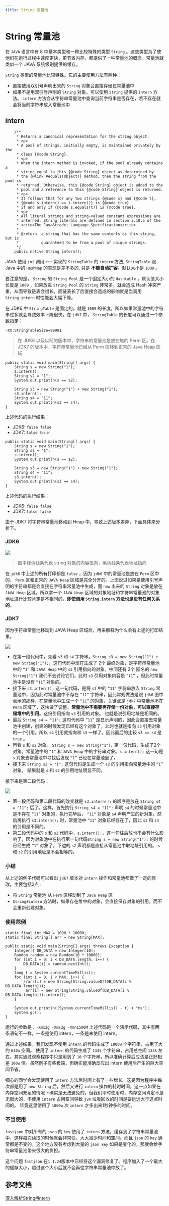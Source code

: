 ```yaml
---
title: String 常量池
---
```


# String 常量池

在 `JAVA` 语言中有 8 中基本类型和一种比较特殊的类型 `String` 。这些类型为了使他们在运行过程中速度更快，更节省内存，都提供了一种常量池的概念。常量池就类似一个 JAVA 系统级别提供的缓存。

`String` 类型的常量池比较特殊。它的主要使用方法有两种：

 - 直接使用双引号声明出来的 `String` 对象会直接存储在常量池中
 - 如果不是用双引号声明的 `String` 对象，可以使用 `String` 提供的 `intern` 方法。 `intern` 方法会从字符串常量池中查询当前字符串是否存在，若不存在就会将当前字符串放入常量池中

## intern

```
    /**
     * Returns a canonical representation for the string object.
     * <p>
     * A pool of strings, initially empty, is maintained privately by the
     * class {@code String}.
     * <p>
     * When the intern method is invoked, if the pool already contains a
     * string equal to this {@code String} object as determined by
     * the {@link #equals(Object)} method, then the string from the pool is
     * returned. Otherwise, this {@code String} object is added to the
     * pool and a reference to this {@code String} object is returned.
     * <p>
     * It follows that for any two strings {@code s} and {@code t},
     * {@code s.intern() == t.intern()} is {@code true}
     * if and only if {@code s.equals(t)} is {@code true}.
     * <p>
     * All literal strings and string-valued constant expressions are
     * interned. String literals are defined in section 3.10.5 of the
     * <cite>The Java&trade; Language Specification</cite>.
     *
     * @return  a string that has the same contents as this string, but is
     *          guaranteed to be from a pool of unique strings.
     */
    public native String intern();
```

JAVA 使用 `jni` 调用 `c++` 实现的 `StringTable` 的 `intern` 方法,  `StringTable` 跟 Java 中的 `HashMap` 的实现是差不多的, 只是 **不能自动扩容**。默认大小是 `1009` 。

要注意的是， `String` 的 `String Pool` 是一个固定大小的 `Hashtable` ，默认值大小长度是 `1009` ，如果放进 `String Pool` 的 `String` 非常多，就会造成 Hash 冲突严重，从而导致链表会很长，而链表长了后直接会造成的影响就是当调用 `String.intern` 时性能会大幅下降。

在 JDK6 中 `StringTable` 是固定的，就是 `1009` 的长度，所以如果常量池中的字符串过多就会导致效率下降很快。在 `jdk7` 中， `StringTable` 的长度可以通过一个参数指定：

```
-XX:StringTableSize=99991
```

> 在 JDK6 以及以前的版本中，字符串的常量池是放在堆的 Perm 区。在 JDK7 的版本中，字符串常量池已经从 Perm 区移到正常的 Java Heap 区域

```
public static void main(String[] args) {
    String s = new String("1");
    s.intern();
    String s2 = "1";
    System.out.println(s == s2);

    String s3 = new String("1") + new String("1");
    s3.intern();
    String s4 = "11";
    System.out.println(s3 == s4);
}
```

上述代码的执行结果：
 - JDK6: `false false`
 - JDK7: `false true`

```
public static void main(String[] args) {
    String s = new String("1");
    String s2 = "1";
    s.intern();
    System.out.println(s == s2);

    String s3 = new String("1") + new String("1");
    String s4 = "11";
    s3.intern();
    System.out.println(s3 == s4);
}
```

上述代码的执行结果：
 - JDK6: `false false`
 - JDK7: `false false`

由于 JDK7 将字符串常量池移动到 Heap 中，导致上述版本差异，下面具体来分析下。

### JDK6

![](./images/2019-04-12-09-49-38.png)

> 图中绿色线条代表 string 对象的内容指向，黑色线条代表地址指向

在 `jdk6` 中上述的所有打印都是 `false` ，因为 `jdk6` 中的常量池是放在 `Perm` 区中的， `Perm` 区和正常的 `JAVA Heap` 区域是完全分开的。上面说过如果是使用引号声明的字符串都是会直接在字符串常量池中生成，而 `new` 出来的 `String` 对象是放在 `JAVA Heap` 区域。所以拿一个 `JAVA Heap` 区域的对象地址和字符串常量池的对象地址进行比较肯定是不相同的，**即使调用 `String.intern` 方法也是没有任何关系的**。

### JDK7

因为字符串常量池移动到 JAVA Heap 区域后，再来解释为什么会有上述的打印结果。

![](./images/2019-04-12-10-01-01.png)

 - 在第一段代码中，先看 `s3` 和 `s4` 字符串。`String s3 = new String("1") + new String("1");`，这句代码中现在生成了 2个 最终对象，是字符串常量池中的 `“1”` 和 `JAVA Heap` 中的 `s3` 引用指向的对象。中间还有 2个 匿名的 `new String("1")` 我们不去讨论它们。此时 `s3` 引用对象内容是 `”11”` ，但此时常量池中是没有 `“11”` 对象的。
 - 接下来 `s3.intern();` 这一句代码，是将 `s3` 中的 `“11”` 字符串放入 `String` 常量池中，因为此时常量池中不存在 `“11”` 字符串，因此常规做法是跟 `jdk6` 图中表示的那样，在常量池中生成一个 `“11”` 的对象，关键点是 `jdk7` 中常量池不在 `Perm` 区域了，这块做了调整。**常量池中不需要再存储一份对象，可以直接存储堆中的引用**。这份引用指向 `s3` 引用的对象。 也就是说引用地址是相同的。
 - 最后 `String s4 = "11";` 这句代码中 `”11”` 是显示声明的，因此会直接去常量池中创建，创建的时候发现已经有这个对象了，此时也就是指向 `s3` 引用对象的一个引用。所以 `s4` 引用就指向和 `s3` 一样了。因此最后的比较 `s3 == s4` 是 `true` 。
 - 再看 `s` 和 `s2` 对象。 `String s = new String("1");` 第一句代码，生成了2个对象。常量池中的 `“1”` 和 `JAVA Heap` 中的字符串对象。`s.intern();` 这一句是 `s` 对象去常量池中寻找后发现 `“1”` 已经在常量池里了。
 - 接下来 `String s2 = "1";` 这句代码是生成一个 `s2` 的引用指向常量池中的 `“1”` 对象。 结果就是 `s` 和 `s2` 的引用地址明显不同。


接下来是第二段代码：

![](./images/2019-04-12-10-06-01.png)

 - 第一段代码和第二段代码的改变就是 `s3.intern();` 的顺序是放在 `String s4 = "11";` 后了。这样，首先执行 `String s4 = "11";` 声明 `s4` 的时候常量池中是不存在 `“11”` 对象的，执行完毕后， `“11“` 对象是 `s4` 声明产生的新对象。然后再执行 `s3.intern();` 时，常量池中 `“11”` 对象已经存在了，因此 `s3` 和 `s4` 的引用是不同的。
 - 第二段代码中的 `s` 和 `s2` 代码中，`s.intern();`，这一句往后放也不会有什么影响了，因为对象池中在执行第一句代码`String s = new String("1");` 的时候已经生成 `“1”` 对象了。下边的 `s2` 声明都是直接从常量池中取地址引用的。 `s` 和 `s2` 的引用地址是不会相等的。


### 小结

从上述的例子代码可以看出 `jdk7` 版本对 `intern` 操作和常量池都做了一定的修改。主要包括2点：

 - 将 `String` 常量池 从 `Perm` 区移动到了 `Java Heap` 区
 - `String#intern` 方法时，如果存在堆中的对象，会直接保存对象的引用，而不会重新创建对象。


### 使用范例

```
static final int MAX = 1000 * 10000;
static final String[] arr = new String[MAX];

public static void main(String[] args) throws Exception {
    Integer[] DB_DATA = new Integer[10];
    Random random = new Random(10 * 10000);
    for (int i = 0; i < DB_DATA.length; i++) {
        DB_DATA[i] = random.nextInt();
    }
	long t = System.currentTimeMillis();
    for (int i = 0; i < MAX; i++) {
        //arr[i] = new String(String.valueOf(DB_DATA[i % DB_DATA.length]));
         arr[i] = new String(String.valueOf(DB_DATA[i % DB_DATA.length])).intern();
    }

	System.out.println((System.currentTimeMillis() - t) + "ms");
    System.gc();
}
```

运行的参数是：`-Xmx2g -Xms2g -Xmn1500M` 上述代码是一个演示代码，其中有两条语句不一样，一条是使用 intern，一条是未使用 intern。

通过上述结果，我们发现不使用 `intern` 的代码生成了 `1000w` 个字符串，占用了大约 `640m` 空间。 使用了 `intern` 的代码生成了 `1345` 个字符串，占用总空间 `133k` 左右。其实通过观察程序中只是用到了 `10` 个字符串，所以准确计算后应该是正好相差 `100w` 倍。虽然例子有些极端，但确实能准确反应出 intern 使用后产生的巨大空间节省。

细心的同学会发现使用了 `intern` 方法后时间上有了一些增长。这是因为程序中每次都是用了 `new String` 后，然后又进行 `intern` 操作的耗时时间，这一点如果在内存空间充足的情况下确实是无法避免的，但我们平时使用时，内存空间肯定不是无限大的，不使用 `intern` 占用空间导致 `jvm` 垃圾回收的时间是要远远大于这点时间的。 毕竟这里使用了 `1000w` 次 `intern` 才多出来1秒钟多的时间。

### 不当使用

`fastjson` 中对所有的 `json` 的 `key` 使用了 `intern` 方法，缓存到了字符串常量池中，这样每次读取的时候就会非常快，大大减少时间和空间。而且 `json` 的 `key` 通常都是不变的。这个地方没有考虑到大量的 `json key` 如果是变化的，那就会给字符串常量池带来很大的负担。

这个问题 `fastjson` 在`1.1.24`版本中已经将这个漏洞修复了。程序加入了一个最大的缓存大小，超过这个大小后就不会再往字符串常量池中放了。

## 参考文档

[深入解析String#intern](https://tech.meituan.com/2014/03/06/in-depth-understanding-string-intern.html)
